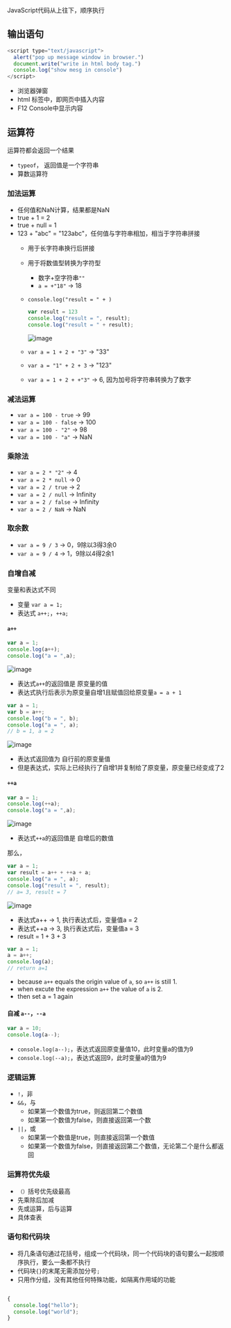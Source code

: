 
JavaScript代码从上往下，顺序执行

## 输出语句

```javascript
<script type="text/javascript">
  alert("pop up message window in browser.")
  document.write("write in html body tag.")
  console.log("show mesg in console")
</script>
```
- 浏览器弹窗
- html <body> 标签中，即网页中插入内容
- F12 Console中显示内容


## 运算符
运算符都会返回一个结果
- `typeof`， 返回值是一个字符串
- 算数运算符

### 加法运算
- 任何值和NaN计算，结果都是NaN
- true + 1 = 2
- true + null = 1
- 123 + "abc" = "123abc"，任何值与字符串相加，相当于字符串拼接
  - 用于长字符串换行后拼接
  - 用于将数值型转换为字符型
    - 数字+空字符串`""`
    - `a = +"18"` -> 18
  - `console.log("result = " + )`
    ```javascript      
    var result = 123
    console.log("result = ", result);
    console.log("result = " + result);
    ```
    ![image](https://user-images.githubusercontent.com/26485327/72709824-0bb2cb00-3ba9-11ea-8cb3-868061b9203c.png)

  - `var a = 1 + 2 + "3"` -> "33"
  - `var a = "1" + 2 + 3` -> "123"
  - `var a = 1 + 2 + +"3"` -> 6, 因为加号将字符串转换为了数字
  
### 减法运算
- `var a = 100 - true` -> 99
- `var a = 100 - false` -> 100
- `var a = 100 - "2"` -> 98
- `var a = 100 - "a"` -> NaN


### 乘除法
- `var a = 2 * "2"` -> 4
- `var a = 2 * null` -> 0
- `var a = 2 / true` -> 2
- `var a = 2 / null` -> Infinity
- `var a = 2 / false` -> Infinity
- `var a = 2 / NaN` -> NaN

### 取余数

- `var a = 9 / 3` -> 0，9除以3得3余0
- `var a = 9 / 4` -> 1，9除以4得2余1

### 自增自减
变量和表达式不同
- 变量 `var a = 1;`
- 表达式 `a++;`，`++a;`

#### `a++`
```javascript
var a = 1;
console.log(a++);
console.log("a = ",a);
```
![image](https://user-images.githubusercontent.com/26485327/72712517-8d592780-3bae-11ea-93d8-6de464f313bc.png)
- 表达式`a++`的返回值是 原变量的值
- 表达式执行后表示为原变量自增1且赋值回给原变量`a = a + 1`

```javascript
var a = 1;
var b = a++;
console.log("b = ", b);
console.log("a = ", a);
// b = 1, a = 2
```
![image](https://user-images.githubusercontent.com/26485327/72713423-5d128880-3bb0-11ea-94c1-3d4bc5bed96d.png)
- 表达式返回值为 自行前的原变量值
- 但是表达式，实际上已经执行了自增1并复制给了原变量，原变量已经变成了2

#### `++a`
```javascript
var a = 1;
console.log(++a);
console.log("a = ",a);
```
![image](https://user-images.githubusercontent.com/26485327/72712684-e1fca280-3bae-11ea-8bb5-ef913a329155.png)
- 表达式`++a`的返回值是 自增后的数值

那么，
```javascript
var a = 1;
var result = a++ + ++a + a;
console.log("a = ", a);
console.log("result = ", result);
// a= 3, result = 7
```
![image](https://user-images.githubusercontent.com/26485327/72713829-11141380-3bb1-11ea-99e2-4cf8342b2e00.png)
- 表达式a++ -> 1, 执行表达式后，变量值a = 2
- 表达式++a -> 3, 执行表达式后，变量值a = 3
- result = 1 + 3 + 3

```javascript
var a = 1;
a = a++;
console.log(a);
// return a=1
```
- because `a++` equals the origin value of `a`, so `a++` is still 1.
- when excute the expression `a++` the value of `a` is 2. 
- then set a = 1 again


#### 自减 `a--`，`--a`
```javascript
var a = 10;
console.log(a--);
```
- `console.log(a--);`，表达式返回原变量值10，此时变量a的值为9
- `console.log(--a);`，表达式返回9，此时变量a的值为9


### 逻辑运算
- `!`，非
- `&&`，与
  - 如果第一个数值为true，则返回第二个数值
  - 如果第一个数值为false，则直接返回第一个数
- `||`，或
  - 如果第一个数值是true，则直接返回第一个数值
  - 如果第一个数值为false，则直接返回第二个数值，无论第二个是什么都返回


### 运算符优先级
- `（）`括号优先级最高
- 先乘除后加减
- 先或运算，后与运算
- 具体查表


### 语句和代码块
- 将几条语句通过花括号，组成一个代码块，同一个代码块的语句要么一起按顺序执行，要么一条都不执行
- 代码块`{}`的末尾无需添加分号`;`
- 只用作分组，没有其他任何特殊功能，如隔离作用域的功能

```javascript

{
  console.log("hello");
  console.log("world");
}

```
 
